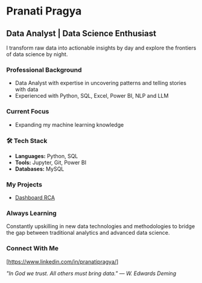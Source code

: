 # Pranati Pragya

## Data Analyst | Data Science Enthusiast

I transform raw data into actionable insights by day and explore the frontiers of data science by night.

###  Professional Background
- Data Analyst with expertise in uncovering patterns and telling stories with data
- Experienced with Python, SQL, Excel, Power BI, NLP and LLM

###  Current Focus
- Expanding my machine learning knowledge

### 🛠 Tech Stack
- **Languages:** Python, SQL
- **Tools:** Jupyter, Git, Power BI
- **Databases:** MySQL
### My Projects
- [Dashboard RCA]([https://github.com/pranati542/RCA_Dashboard])
  
### Always Learning
Constantly upskilling in new data technologies and methodologies to bridge the gap between traditional analytics and advanced data science.

### Connect With Me
[https://www.linkedin.com/in/pranatipragya/]

*"In God we trust. All others must bring data." — W. Edwards Deming*
